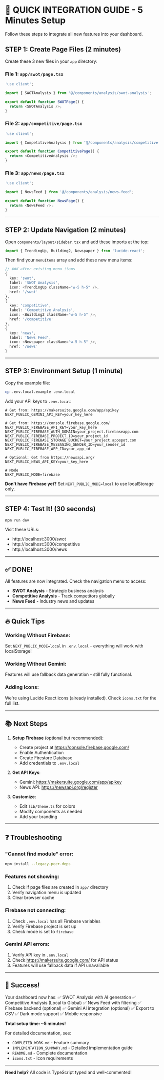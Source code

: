 # 🚀 QUICK INTEGRATION GUIDE - 5 Minutes Setup

Follow these steps to integrate all new features into your dashboard.

## STEP 1: Create Page Files (2 minutes)

Create these 3 new files in your `app` directory:

### File 1: `app/swot/page.tsx`
```typescript
'use client';

import { SWOTAnalysis } from '@/components/analysis/swot-analysis';

export default function SWOTPage() {
  return <SWOTAnalysis />;
}
```

### File 2: `app/competitive/page.tsx`
```typescript
'use client';

import { CompetitiveAnalysis } from '@/components/analysis/competitive-analysis';

export default function CompetitivePage() {
  return <CompetitiveAnalysis />;
}
```

### File 3: `app/news/page.tsx`
```typescript
'use client';

import { NewsFeed } from '@/components/analysis/news-feed';

export default function NewsPage() {
  return <NewsFeed />;
}
```

---

## STEP 2: Update Navigation (2 minutes)

Open `components/layout/sidebar.tsx` and add these imports at the top:

```typescript
import { TrendingUp, Building2, Newspaper } from 'lucide-react';
```

Then find your `menuItems` array and add these new menu items:

```typescript
// Add after existing menu items
{
  key: 'swot',
  label: 'SWOT Analysis',
  icon: <TrendingUp className="w-5 h-5" />,
  href: '/swot'
},
{
  key: 'competitive',
  label: 'Competitive Analysis',
  icon: <Building2 className="w-5 h-5" />,
  href: '/competitive'
},
{
  key: 'news',
  label: 'News Feed',
  icon: <Newspaper className="w-5 h-5" />,
  href: '/news'
}
```

---

## STEP 3: Environment Setup (1 minute)

Copy the example file:
```bash
cp .env.local.example .env.local
```

Add your API keys to `.env.local`:
```env
# Get from: https://makersuite.google.com/app/apikey
NEXT_PUBLIC_GEMINI_API_KEY=your_key_here

# Get from: https://console.firebase.google.com/
NEXT_PUBLIC_FIREBASE_API_KEY=your_key_here
NEXT_PUBLIC_FIREBASE_AUTH_DOMAIN=your_project.firebaseapp.com
NEXT_PUBLIC_FIREBASE_PROJECT_ID=your_project_id
NEXT_PUBLIC_FIREBASE_STORAGE_BUCKET=your_project.appspot.com
NEXT_PUBLIC_FIREBASE_MESSAGING_SENDER_ID=your_sender_id
NEXT_PUBLIC_FIREBASE_APP_ID=your_app_id

# Optional: Get from https://newsapi.org/
NEXT_PUBLIC_NEWS_API_KEY=your_key_here

# Mode
NEXT_PUBLIC_MODE=firebase
```

**Don't have Firebase yet?** Set `NEXT_PUBLIC_MODE=local` to use localStorage only.

---

## STEP 4: Test It! (30 seconds)

```bash
npm run dev
```

Visit these URLs:
- http://localhost:3000/swot
- http://localhost:3000/competitive
- http://localhost:3000/news

---

## ✅ DONE! 

All features are now integrated. Check the navigation menu to access:
- **SWOT Analysis** - Strategic business analysis
- **Competitive Analysis** - Track competitors globally
- **News Feed** - Industry news and updates

---

## 🔥 Quick Tips

### Working Without Firebase:
Set `NEXT_PUBLIC_MODE=local` in `.env.local` - everything will work with localStorage!

### Working Without Gemini:
Features will use fallback data generation - still fully functional.

### Adding Icons:
We're using Lucide React icons (already installed). Check `icons.txt` for the full list.

---

## 📚 Next Steps

1. **Setup Firebase** (optional but recommended):
   - Create project at https://console.firebase.google.com/
   - Enable Authentication
   - Create Firestore Database
   - Add credentials to `.env.local`

2. **Get API Keys**:
   - Gemini: https://makersuite.google.com/app/apikey
   - News API: https://newsapi.org/register

3. **Customize**:
   - Edit `lib/theme.ts` for colors
   - Modify components as needed
   - Add your branding

---

## ❓ Troubleshooting

### "Cannot find module" error:
```bash
npm install --legacy-peer-deps
```

### Features not showing:
1. Check if page files are created in `app/` directory
2. Verify navigation menu is updated
3. Clear browser cache

### Firebase not connecting:
1. Check `.env.local` has all Firebase variables
2. Verify Firebase project is set up
3. Check mode is set to `firebase`

### Gemini API errors:
1. Verify API key in `.env.local`
2. Check https://makersuite.google.com/ for API status
3. Features will use fallback data if API unavailable

---

## 🎉 Success!

Your dashboard now has:
✅ SWOT Analysis with AI generation
✅ Competitive Analysis (Local to Global)
✅ News Feed with filtering
✅ Firebase backend (optional)
✅ Gemini AI integration (optional)
✅ Export to CSV
✅ Dark mode support
✅ Mobile responsive

**Total setup time: ~5 minutes!**

For detailed documentation, see:
- `COMPLETED_WORK.md` - Feature summary
- `IMPLEMENTATION_SUMMARY.md` - Detailed implementation guide
- `README.md` - Complete documentation
- `icons.txt` - Icon requirements

---

**Need help?** All code is TypeScript typed and well-commented!
